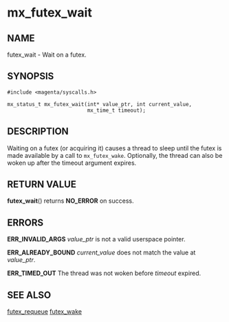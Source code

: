 # mx_futex_wait

## NAME

futex_wait - Wait on a futex.

## SYNOPSIS

```
#include <magenta/syscalls.h>

mx_status_t mx_futex_wait(int* value_ptr, int current_value,
                          mx_time_t timeout);
```

## DESCRIPTION

Waiting on a futex (or acquiring it) causes a thread to sleep until
the futex is made available by a call to `mx_futex_wake`. Optionally,
the thread can also be woken up after the timeout argument expires.

## RETURN VALUE

**futex_wait**() returns **NO_ERROR** on success.

## ERRORS

**ERR_INVALID_ARGS**  *value_ptr* is not a valid userspace pointer.

**ERR_ALREADY_BOUND**  *current_value* does not match the value at *value_ptr*.

**ERR_TIMED_OUT**  The thread was not woken before *timeout* expired.

## SEE ALSO

[futex_requeue](futex_requeue.md)
[futex_wake](futex_wake.md)
